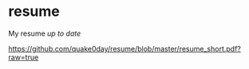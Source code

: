 resume
======

My resume *up to date*

https://github.com/quake0day/resume/blob/master/resume_short.pdf?raw=true

